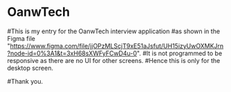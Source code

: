 # OanwTech
#This is my entry for the OanwTech interview application
#as shown in the Figma file "https://www.figma.com/file/jjOPzMLScjT9xE51aJsfut/UH15izyUwOXMKJrn?node-id=0%3A1&t=3xH68sXWFyFCwD4u-0".
#It is not programmed to be responsive as there are no UI for other screens.
#Hence this is only for the desktop screen.

#Thank you.
